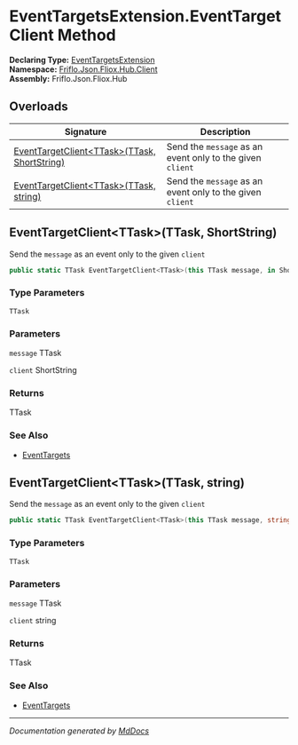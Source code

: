 ﻿<!--  
  <auto-generated>   
    The contents of this file were generated by a tool.  
    Changes to this file may be list if the file is regenerated  
  </auto-generated>   
-->

# EventTargetsExtension.EventTargetClient Method

**Declaring Type:** [EventTargetsExtension](../index.md)  
**Namespace:** [Friflo.Json.Fliox.Hub.Client](../../index.md)  
**Assembly:** Friflo.Json.Fliox.Hub

## Overloads

| Signature                                                                                  | Description                                                |
| ------------------------------------------------------------------------------------------ | ---------------------------------------------------------- |
| [EventTargetClient\<TTask\>(TTask, ShortString)](#eventtargetclientttaskttask-shortstring) |  Send the `message` as an event only to the given `client` |
| [EventTargetClient\<TTask\>(TTask, string)](#eventtargetclientttaskttask-string)           |  Send the `message` as an event only to the given `client` |

## EventTargetClient\<TTask\>(TTask, ShortString)

 Send the `message` as an event only to the given `client`

```csharp
public static TTask EventTargetClient<TTask>(this TTask message, in ShortString client);
```

### Type Parameters

`TTask`

### Parameters

`message`  TTask

`client`  ShortString

### Returns

TTask

### See Also

- [EventTargets](../../EventTargets/index.md)

## EventTargetClient\<TTask\>(TTask, string)

 Send the `message` as an event only to the given `client`

```csharp
public static TTask EventTargetClient<TTask>(this TTask message, string client);
```

### Type Parameters

`TTask`

### Parameters

`message`  TTask

`client`  string

### Returns

TTask

### See Also

- [EventTargets](../../EventTargets/index.md)

___

*Documentation generated by [MdDocs](https://github.com/ap0llo/mddocs)*
